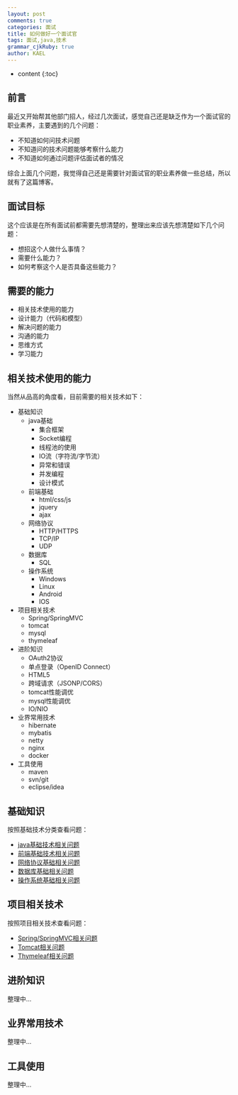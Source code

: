 ```yaml
---
layout: post
comments: true
categories: 面试
title: 如何做好一个面试官
tags: 面试,java,技术
grammar_cjkRuby: true
author: KAEL
---
```

    
* content
{:toc}

## 前言

最近又开始帮其他部门招人，经过几次面试，感觉自己还是缺乏作为一个面试官的职业素养，主要遇到的几个问题：

* 不知道如何问技术问题
* 不知道问的技术问题能够考察什么能力
* 不知道如何通过问题评估面试者的情况

综合上面几个问题，我觉得自己还是需要针对面试官的职业素养做一些总结，所以就有了这篇博客。

## 面试目标

这个应该是在所有面试前都需要先想清楚的，整理出来应该先想清楚如下几个问题：

* 想招这个人做什么事情？
* 需要什么能力？
* 如何考察这个人是否具备这些能力？

## 需要的能力

* 相关技术使用的能力
* 设计能力（代码和模型）
* 解决问题的能力
* 沟通的能力
* 思维方式
* 学习能力

## 相关技术使用的能力

当然从品高的角度看，目前需要的相关技术如下：

* 基础知识
    * java基础
        * 集合框架
        * Socket编程
        * 线程池的使用
        * IO流（字符流/字节流）
        * 异常和错误
        * 并发编程
        * 设计模式
    * 前端基础
        * html/css/js
        * jquery
        * ajax
    * 网络协议
        * HTTP/HTTPS
        * TCP/IP
        * UDP
    * 数据库
        * SQL
    * 操作系统
        * Windows
        * Linux
        * Android
        * IOS
* 项目相关技术
    * Spring/SpringMVC
    * tomcat
    * mysql
    * thymeleaf
* 进阶知识
    * OAuth2协议
    * 单点登录（OpenID Connect）
    * HTML5
    * 跨域请求（JSONP/CORS）
    * tomcat性能调优
    * mysql性能调优
    * IO/NIO
* 业界常用技术
    * hibernate
    * mybatis
    * netty
    * nginx
    * docker
* 工具使用
    * maven
    * svn/git
    * eclipse/idea    

## 基础知识

按照基础技术分类查看问题：

* [java基础技术相关问题](java基础技术)
* [前端基础技术相关问题](前端基础技术)
* [网络协议基础相关问题](网络协议基础)
* [数据库基础相关问题](数据库基础)
* [操作系统基础相关问题](操作系统基础)

## 项目相关技术

按照项目相关技术查看问题：

* [Spring/SpringMVC相关问题](Spring/SpringMVC基础)
* [Tomcat相关问题](Tomcat基础)
* [Thymeleaf相关问题](Thymeleaf基础)

## 进阶知识

整理中...

## 业界常用技术

整理中...

## 工具使用

整理中...
